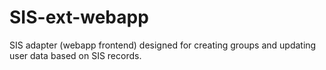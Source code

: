 # SIS-ext-webapp
SIS adapter (webapp frontend) designed for creating groups and updating user data based on SIS records.
